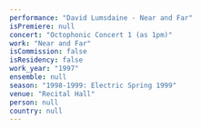 ```yaml
---
performance: "David Lumsdaine - Near and Far"
isPremiere: null
concert: "Octophonic Concert 1 (as 1pm)"
work: "Near and Far"
isCommission: false
isResidency: false
work_year: "1997"
ensemble: null
season: "1998-1999: Electric Spring 1999"
venue: "Recital Hall"
person: null
country: null
---
```


